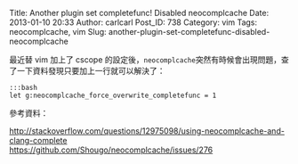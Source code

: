 Title: Another plugin set completefunc! Disabled neocomplcache
Date: 2013-01-10 20:33
Author: carlcarl
Post_ID: 738
Category: vim
Tags: neocomplcache, vim
Slug: another-plugin-set-completefunc-disabled-neocomplcache

最近替 vim 加上了 cscope
的設定後，` neocomplcache `突然有時候會出現問題，查了一下資料發現只要加上一行就可以解決了：

	:::bash
	let g:neocomplcache_force_overwrite_completefunc = 1


參考資料：  

<http://stackoverflow.com/questions/12975098/using-neocomplcache-and-clang-complete>  
<https://github.com/Shougo/neocomplcache/issues/276>
